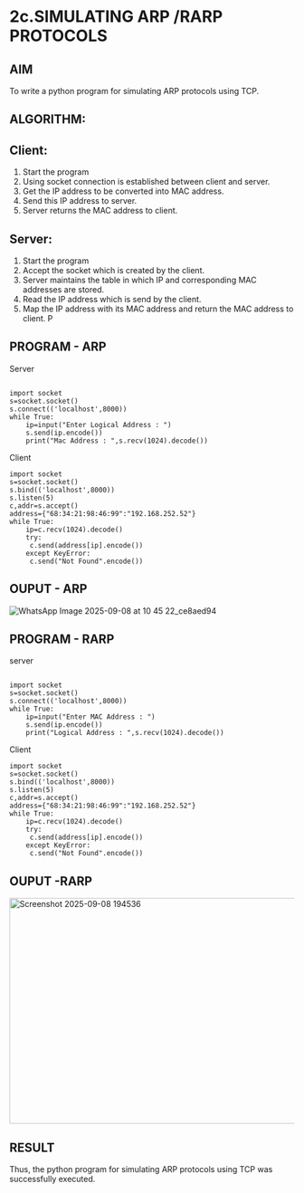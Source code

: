 # 2c.SIMULATING ARP /RARP PROTOCOLS
## AIM
To write a python program for simulating ARP protocols using TCP.
## ALGORITHM:
## Client:
1. Start the program
2. Using socket connection is established between client and server.
3. Get the IP address to be converted into MAC address.
4. Send this IP address to server.
5. Server returns the MAC address to client.
## Server:
1. Start the program
2. Accept the socket which is created by the client.
3. Server maintains the table in which IP and corresponding MAC addresses are
stored.
4. Read the IP address which is send by the client.
5. Map the IP address with its MAC address and return the MAC address to client.
P
## PROGRAM - ARP
Server
```

import socket
s=socket.socket()
s.connect(('localhost',8000))
while True:
    ip=input("Enter Logical Address : ")
    s.send(ip.encode())
    print("Mac Address : ",s.recv(1024).decode())
```
Client
```
import socket
s=socket.socket()
s.bind(('localhost',8000))
s.listen(5)
c,addr=s.accept()
address={"68:34:21:98:46:99":"192.168.252.52"}
while True:
    ip=c.recv(1024).decode()
    try:
     c.send(address[ip].encode())
    except KeyError:
     c.send("Not Found".encode())
```

## OUPUT - ARP
![WhatsApp Image 2025-09-08 at 10 45 22_ce8aed94](https://github.com/user-attachments/assets/84f660d1-d7f2-44ac-93e3-e25eea1f6e17)


## PROGRAM - RARP
server
```

import socket
s=socket.socket()
s.connect(('localhost',8000))
while True:
    ip=input("Enter MAC Address : ")
    s.send(ip.encode())
    print("Logical Address : ",s.recv(1024).decode())
```
Client
```
import socket
s=socket.socket()
s.bind(('localhost',8000))
s.listen(5)
c,addr=s.accept()
address={"68:34:21:98:46:99":"192.168.252.52"}
while True:
    ip=c.recv(1024).decode()
    try:
     c.send(address[ip].encode())
    except KeyError:
     c.send("Not Found".encode())
```
## OUPUT -RARP
<img width="957" height="399" alt="Screenshot 2025-09-08 194536" src="https://github.com/user-attachments/assets/734e787f-7002-416d-b74d-c62be4f8db98" />


## RESULT
Thus, the python program for simulating ARP protocols using TCP was successfully 
executed.
